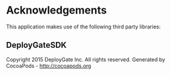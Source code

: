 # Acknowledgements
This application makes use of the following third party libraries:

## DeployGateSDK

Copyright 2015 DeployGate Inc. All rights reserved.
Generated by CocoaPods - http://cocoapods.org
